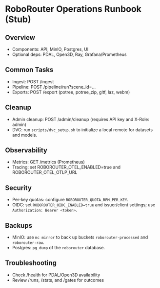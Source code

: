 # RoboRouter Operations Runbook (Stub)

## Overview
- Components: API, MinIO, Postgres, UI
- Optional deps: PDAL, Open3D, Ray, Grafana/Prometheus

## Common Tasks
- Ingest: POST /ingest
- Pipeline: POST /pipeline/run?scene_id=...
- Exports: POST /export (potree, potree_zip, gltf, laz, webm)

## Cleanup
- Admin cleanup: POST /admin/cleanup (requires API key and X-Role: admin)
- DVC: run `scripts/dvc_setup.sh` to initialize a local remote for datasets and models.

## Observability
- Metrics: GET /metrics (Prometheus)
- Tracing: set ROBOROUTER_OTEL_ENABLED=true and ROBOROUTER_OTEL_OTLP_URL

## Security
- Per-key quotas: configure `ROBOROUTER_QUOTA_RPM_PER_KEY`.
- OIDC: set `ROBOROUTER_OIDC_ENABLED=true` and issuer/client settings; use `Authorization: Bearer <token>`.

## Backups
- MinIO: use `mc mirror` to back up buckets `roborouter-processed` and `roborouter-raw`.
- Postgres: `pg_dump` of the `roborouter` database.

## Troubleshooting
- Check /health for PDAL/Open3D availability
- Review /runs, /stats, and /gates for outcomes
